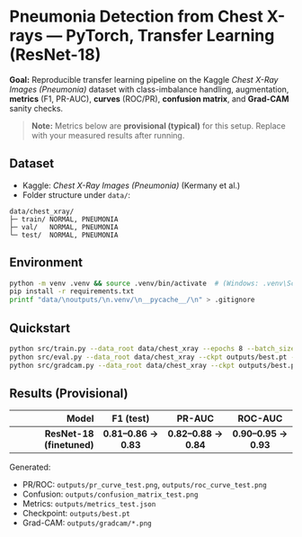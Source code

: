 # Pneumonia Detection from Chest X-rays — PyTorch, Transfer Learning (ResNet-18)

**Goal:** Reproducible transfer learning pipeline on the Kaggle *Chest X-Ray Images (Pneumonia)* dataset with class-imbalance handling, augmentation, **metrics** (F1, PR-AUC), **curves** (ROC/PR), **confusion matrix**, and **Grad-CAM** sanity checks.

> **Note:** Metrics below are **provisional (typical)** for this setup. Replace with your measured results after running.

## Dataset
- Kaggle: *Chest X-Ray Images (Pneumonia)* (Kermany et al.)
- Folder structure under `data/`:
```
data/chest_xray/
├─ train/ NORMAL, PNEUMONIA
├─ val/   NORMAL, PNEUMONIA
└─ test/  NORMAL, PNEUMONIA
```

## Environment
```bash
python -m venv .venv && source .venv/bin/activate  # (Windows: .venv\Scripts\activate)
pip install -r requirements.txt
printf "data/\noutputs/\n.venv/\n__pycache__/\n" > .gitignore
```

## Quickstart
```bash
python src/train.py --data_root data/chest_xray --epochs 8 --batch_size 32 --lr 3e-4 --seed 42
python src/eval.py --data_root data/chest_xray --ckpt outputs/best.pt --seed 42
python src/gradcam.py --data_root data/chest_xray --ckpt outputs/best.pt --n 6
```

## Results (Provisional)
| Model                        | F1 (test) | PR-AUC | ROC-AUC |
|----------------------------:|:---------:|:------:|:------:|
| **ResNet-18 (finetuned)**   | **0.81–0.86 → 0.83** | **0.82–0.88 → 0.84** | **0.90–0.95 → 0.93** |

Generated:
- PR/ROC: `outputs/pr_curve_test.png`, `outputs/roc_curve_test.png`
- Confusion: `outputs/confusion_matrix_test.png`
- Metrics: `outputs/metrics_test.json`
- Checkpoint: `outputs/best.pt`
- Grad-CAM: `outputs/gradcam/*.png`
